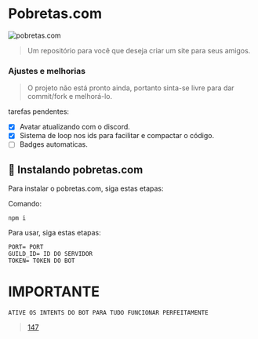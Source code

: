 # Pobretas.com


<img src="https://cdn.discordapp.com/attachments/941054185019944980/949706256808017950/unknown.png" alt="pobretas.com">

> Um repositório para você que deseja criar um site para seus amigos.

### Ajustes e melhorias

> O projeto não está pronto ainda, portanto sinta-se livre para dar commit/fork e melhorá-lo.


tarefas pendentes:

- [x] Avatar atualizando com o discord.
- [x] Sistema de loop nos ids para facilitar e compactar o código.
- [ ] Badges automaticas.

## 🚀 Instalando pobretas.com

Para instalar o pobretas.com, siga estas etapas:

Comando:
```
npm i
```

Para usar, siga estas etapas:

```
PORT= PORT
GUILD_ID= ID DO SERVIDOR
TOKEN= TOKEN DO BOT

```

# IMPORTANTE

```
ATIVE OS INTENTS DO BOT PARA TUDO FUNCIONAR PERFEITAMENTE
```

> [147](https://147api.xyz)

